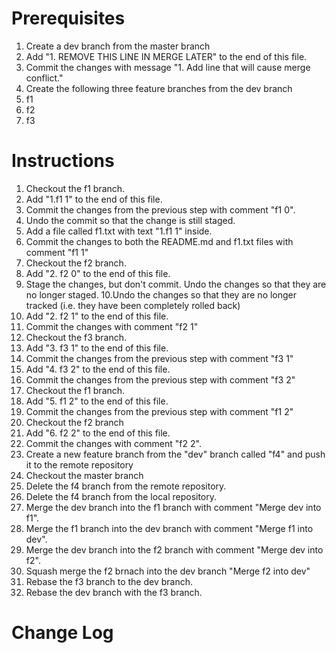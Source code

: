 # Prerequisites
1. Create a dev branch from the master branch
2. Add "1. REMOVE THIS LINE IN MERGE LATER" to the end of this file.
3. Commit the changes with message "1. Add line that will cause merge conflict."
4. Create the following three feature branches from the dev branch
  1. f1
  2. f2
  3. f3

# Instructions
1. Checkout the f1 branch.
2. Add "1.f1 1" to the end of this file.
3. Commit the changes from the previous step with comment "f1 0".
4.  Undo the commit so that the change is still staged.
5. Add a file called f1.txt with text "1.f1 1" inside.
6. Commit the changes to both the README.md and f1.txt files with comment "f1 1"
7. Checkout the f2 branch.
8. Add "2. f2 0" to the end of this file.
9. Stage the changes, but don't commit. Undo the changes so that they are no longer staged.
10.Undo the changes so that they are no longer tracked (i.e. they have been completely rolled back)
11. Add "2. f2 1" to the end of this file.
12. Commit the changes  with comment "f2 1"
13. Checkout the f3 branch.
14. Add "3. f3 1" to the end of this file.
15. Commit the changes from the previous step with comment "f3 1"
16. Add "4. f3 2" to the end of this file.
17. Commit the changes from the previous step with comment "f3 2"
18. Checkout the f1 branch.
19. Add "5. f1 2" to the end of this file.
20. Commit the changes from the previous step with comment "f1 2"
21. Checkout the f2 branch
22. Add "6. f2 2" to the end of this file.
23. Commit the changes with comment "f2 2".
24. Create a new feature branch from the "dev" branch called "f4" and push it to the remote repository
25. Checkout the master branch
26. Delete the f4 branch from the remote repository.
27. Delete the f4 branch from the local repository.
28. Merge the dev branch into the f1 branch with comment "Merge dev into f1".
29. Merge the f1 branch into the dev branch with comment "Merge f1 into dev".
30. Merge the dev branch into the f2 branch with comment "Merge dev into f2".
31. Squash merge the f2 brnach into the dev branch "Merge f2 into dev"
32. Rebase the f3 branch to the dev branch.
33. Rebase the dev branch with the f3 branch.

# Change Log

